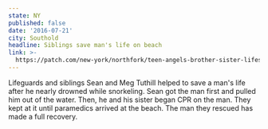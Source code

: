 ```yaml
---
state: NY
published: false
date: '2016-07-21'
city: Southold
headline: Siblings save man's life on beach
link: >-
  https://patch.com/new-york/northfork/teen-angels-brother-sister-lifesaving-duo-share-story-heroic-rescue
---
```

Lifeguards and siblings Sean and Meg Tuthill helped to save a man's life after he nearly drowned while snorkeling. Sean got the man first and pulled him out of the water. Then, he and his sister began CPR on the man. They kept at it until paramedics arrived at the beach. The man they rescued has made a full recovery. 
